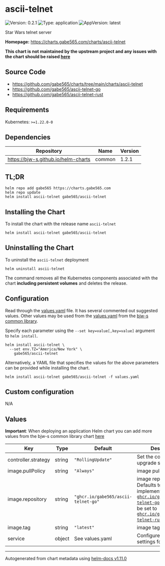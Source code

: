 # ascii-telnet

![Version: 0.2.1](https://img.shields.io/badge/Version-0.2.1-informational?style=flat)
![Type: application](https://img.shields.io/badge/Type-application-informational?style=flat)
![AppVersion: latest](https://img.shields.io/badge/AppVersion-latest-informational?style=flat)

Star Wars telnet server

**Homepage:** <https://charts.gabe565.com/charts/ascii-telnet>

**This chart is not maintained by the upstream project and any issues with the chart should be raised [here](https://github.com/gabe565/charts/issues/new)**

## Source Code

* <https://github.com/gabe565/charts/tree/main/charts/ascii-telnet>
* <https://github.com/gabe565/ascii-telnet-go>
* <https://github.com/gabe565/ascii-telnet-rust>

## Requirements

Kubernetes: `>=1.22.0-0`

## Dependencies

| Repository | Name | Version |
|------------|------|---------|
| <https://bjw-s.github.io/helm-charts> | common | 1.2.1 |

## TL;DR

```console
helm repo add gabe565 https://charts.gabe565.com
helm repo update
helm install ascii-telnet gabe565/ascii-telnet
```

## Installing the Chart

To install the chart with the release name `ascii-telnet`

```console
helm install ascii-telnet gabe565/ascii-telnet
```

## Uninstalling the Chart

To uninstall the `ascii-telnet` deployment

```console
helm uninstall ascii-telnet
```

The command removes all the Kubernetes components associated with the chart **including persistent volumes** and deletes the release.

## Configuration

Read through the [values.yaml](./values.yaml) file. It has several commented out suggested values.
Other values may be used from the [values.yaml](https://github.com/bjw-s/helm-charts/tree/main/charts/library/common/values.yaml) from the [bjw-s common library](https://github.com/bjw-s/helm-charts/tree/main/charts/library/common).

Specify each parameter using the `--set key=value[,key=value]` argument to `helm install`.

```console
helm install ascii-telnet \
  --set env.TZ="America/New York" \
    gabe565/ascii-telnet
```

Alternatively, a YAML file that specifies the values for the above parameters can be provided while installing the chart.

```console
helm install ascii-telnet gabe565/ascii-telnet -f values.yaml
```

## Custom configuration

N/A

## Values

**Important**: When deploying an application Helm chart you can add more values from the bjw-s common library chart [here](https://github.com/bjw-s/helm-charts/tree/main/charts/library/common)

| Key | Type | Default | Description |
|-----|------|---------|-------------|
| controller.strategy | string | `"RollingUpdate"` | Set the controller upgrade strategy |
| image.pullPolicy | string | `"Always"` | image pull policy |
| image.repository | string | `"ghcr.io/gabe565/ascii-telnet-go"` | image repository.    Defaults to Go implementation at [`ghcr.io/gabe565/ascii-telnet-go`](https://ghcr.io/gabe565/ascii-telnet-go),    but can also be set to [`ghcr.io/gabe565/ascii-telnet-rust`](https://ghcr.io/gabe565/ascii-telnet-rust). |
| image.tag | string | `"latest"` | image tag |
| service | object | See values.yaml | Configures service settings for the chart. |

----------------------------------------------
Autogenerated from chart metadata using [helm-docs v1.11.0](https://github.com/norwoodj/helm-docs/releases/v1.11.0)
